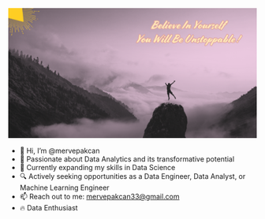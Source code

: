 <img src="./banner.png" alt="Banner" width="900"/>


- 👋 Hi, I’m @mervepakcan
- 👀 Passionate about Data Analytics and its transformative potential
- 🚀 Currently expanding my skills in Data Science
- 🔍 Actively seeking opportunities as a Data Engineer, Data Analyst, or Machine Learning Engineer
- 📫 Reach out to me: mervepakcan33@gmail.com
- 🔥 Data Enthusiast



<!---
mervepakcan/mervepakcan is a ✨ special ✨ repository because its `README.md` (this file) appears on your GitHub profile.
You can click the Preview link to take a look at your changes.
--->
